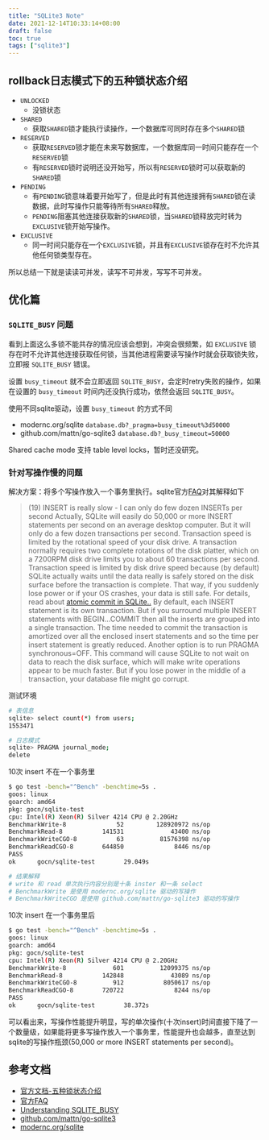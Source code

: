 ```yaml
---
title: "SQLite3 Note"
date: 2021-12-14T10:33:14+08:00
draft: false
toc: true
tags: ["sqlite3"]
---
```



## rollback日志模式下的五种锁状态介绍

- `UNLOCKED`
  - 没锁状态
- `SHARED`
  - 获取`SHARED`锁才能执行读操作，一个数据库可同时存在多个`SHARED`锁
- `RESERVED`
  - 获取`RESERVED`锁才能在未来写数据库，一个数据库同一时间只能存在一个`RESERVED`锁
  - 有`RESERVED`锁时说明还没开始写，所以有`RESERVED`锁时可以获取新的`SHARED`锁
- `PENDING`
  - 有`PENDING`锁意味着要开始写了，但是此时有其他连接拥有`SHARED`锁在读数据，此时写操作只能等待所有`SHARED`释放。
  - `PENDING`阻塞其他连接获取新的`SHARED`锁，当`SHARED`锁释放完时转为`EXCLUSIVE`锁开始写操作。
- `EXCLUSIVE`
  - 同一时间只能存在一个`EXCLUSIVE`锁，并且有`EXCLUSIVE`锁存在时不允许其他任何锁类型存在。

所以总结一下就是读读可并发，读写不可并发，写写不可并发。

## 优化篇

### `SQLITE_BUSY` 问题

看到上面这么多锁不能共存的情况应该会想到，冲突会很频繁，如 `EXCLUSIVE` 锁存在时不允许其他连接获取任何锁，当其他进程需要读写操作时就会获取锁失败，立即报 `SQLITE_BUSY` 错误。

设置 `busy_timeout` 就不会立即返回 `SQLITE_BUSY`，会定时retry失败的操作，如果在设置的 `busy_timeout` 时间内还没执行成功，依然会返回 `SQLITE_BUSY`。

使用不同sqlite驱动，设置 `busy_timeout` 的方式不同

- modernc.org/sqlite `database.db?_pragma=busy_timeout%3d50000`
- github.com/mattn/go-sqlite3 `database.db?_busy_timeout=50000`

Shared cache mode 支持 table level locks，暂时还没研究。

### 针对写操作慢的问题

解决方案：将多个写操作放入一个事务里执行。sqlite官方[FAQ](https://www.sqlite.org/faq.html#q19)对其解释如下

> (19) INSERT is really slow - I can only do few dozen INSERTs per second
Actually, SQLite will easily do 50,000 or more INSERT statements per second on an average desktop computer. But it will only do a few dozen transactions per second. Transaction speed is limited by the rotational speed of your disk drive. A transaction normally requires two complete rotations of the disk platter, which on a 7200RPM disk drive limits you to about 60 transactions per second.
Transaction speed is limited by disk drive speed because (by default) SQLite actually waits until the data really is safely stored on the disk surface before the transaction is complete. That way, if you suddenly lose power or if your OS crashes, your data is still safe. For details, read about [atomic commit in SQLite..](https://www.sqlite.org/atomiccommit.html)
By default, each INSERT statement is its own transaction. But if you surround multiple INSERT statements with BEGIN...COMMIT then all the inserts are grouped into a single transaction. The time needed to commit the transaction is amortized over all the enclosed insert statements and so the time per insert statement is greatly reduced.
Another option is to run PRAGMA synchronous=OFF. This command will cause SQLite to not wait on data to reach the disk surface, which will make write operations appear to be much faster. But if you lose power in the middle of a transaction, your database file might go corrupt.

测试环境

```bash
# 表信息
sqlite> select count(*) from users;
1553471

# 日志模式
sqlite> PRAGMA journal_mode;
delete
```

10次 insert 不在一个事务里

```bash
$ go test -bench="^Bench" -benchtime=5s .
goos: linux
goarch: amd64
pkg: gocn/sqlite-test
cpu: Intel(R) Xeon(R) Silver 4214 CPU @ 2.20GHz
BenchmarkWrite-8              52         128920972 ns/op
BenchmarkRead-8           141531             43400 ns/op
BenchmarkWriteCGO-8           63          81576398 ns/op
BenchmarkReadCGO-8        644850              8446 ns/op
PASS
ok      gocn/sqlite-test        29.049s

# 结果解释
# write 和 read 单次执行内容分别是十条 inster 和一条 select
# BenchmarkWrite 是使用 modernc.org/sqlite 驱动的写操作
# BenchmarkWriteCGO 是使用 github.com/mattn/go-sqlite3 驱动的写操作
```

10次 insert 在一个事务里后

```bash
$ go test -bench="^Bench" -benchtime=5s .
goos: linux
goarch: amd64
pkg: gocn/sqlite-test
cpu: Intel(R) Xeon(R) Silver 4214 CPU @ 2.20GHz
BenchmarkWrite-8             601          12099375 ns/op
BenchmarkRead-8           142848             43089 ns/op
BenchmarkWriteCGO-8          912           8050617 ns/op
BenchmarkReadCGO-8        720722              8244 ns/op
PASS
ok      gocn/sqlite-test        38.372s
```

可以看出来，写操作性能提升明显，写的单次操作(十次insert)时间直接下降了一个数量级，如果能将更多写操作放入一个事务里，性能提升也会越多，直至达到sqlite的写操作瓶颈(50,000 or more INSERT statements per second)。

## 参考文档

- [官方文档-五种锁状态介绍](https://www.sqlite.org/lockingv3.html)
- [官方FAQ](https://www.sqlite.org/faq.html#q19)
- [Understanding SQLITE_BUSY](https://activesphere.com/blog/2018/12/24/understanding-sqlite-busy#fn:1)
- [github.com/mattn/go-sqlite3](https://github.com/mattn/go-sqlite3/blob/3392062c729d77820afc1f5cae3427f0de39e954/sqlite3.go#L919)
- [modernc.org/sqlite](https://gitlab.com/cznic/sqlite/-/commit/e3be4b029c0e128faa7bfb5e06f67c8fda33db4a#bb99b1baec3b0c8f02dc4e87b04926bc377fd8db_803_802)
